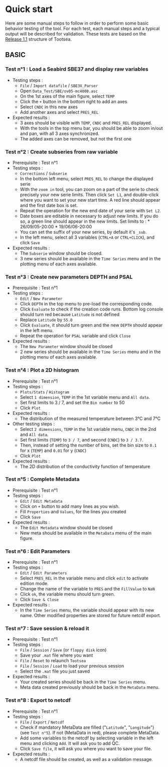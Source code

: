 # Quick start

Here are some manual steps to follow in order to perform some basic behavior testing of the tool. For each test, each manual steps and a typical output will be described for validation. These tests are based on the [Release 1.1](https://github.com/quai20/TOOTSEA/releases) structure of Tootsea.

## BASIC

### Test n°1 : Load a Seabird SBE37 and display raw variables
* Testing steps :
  * `File` / `Import datafile` / `SBE3X_Parser`
  * Open `Data_Test/SBE/ov05-mc4008.asc`
  * On the 1st axes of the main figure, select `TEMP`
  * Click the `+` button in the bottom right to add an axes
  * Select `CNDC` in this new axes
  * Add another axes and select `PRES_REL`
* Expected results : 
  * 3 axes should be visible with `TEMP`, `CNDC` and `PRES_REL` displayed.
  * With the tools in the top menu bar, you should be able to zoom in/out and pan, with all 3 axes synchronized.
  * The added axes can be removed, but not the first one

### Test n°2 : Create subseries from raw variable
* Prerequisite : Test n°1
* Testing steps : 
  * `Corrections` / `Subserie` 
  * In the bottom left menu, select `PRES_REL` to change the displayed serie
  * With the `zoom in` tool, you can zoom on a part of the serie to check precisely your new serie limits. Then click `Set L1`, and double-click where you want to set your new start time. A red line should appear and the first date box is set.
  * Repeat the operation for the new end date of your serie with `Set L2`.
  * Date boxes are editable in necessary to adjust new limits. If you do so, a green line should appear in the new limits. Set limits to : 
        * 26/09/05-20:00
        * 19/06/06-20:00
  * You can set the suffix of your new series, by default it's `_sub`.
  * In the left menu, select all 3 variables (`CTRL+A` or `CTRL+CLICK`), and click `Save`
* Expected results :
  * The `Subserie` window should be closed.
  * 3 new series should be available in the `Time Series` menu and in the plotting menu of each axes available.

### Test n°3 : Create new parameters DEPTH and PSAL
* Prerequisite : Test n°1
* Testing steps : 
  * `Edit` / `New Parameter`
  * Click `DEPTH` in the top menu to pre-load the corresponding code.
  * Click `Evaluate` to check if the creation code runs. Bottom log console should turn red because `Latitude` is not defined 
  * Replace `Latitude` by `55.0`
  * Click `Evaluate`, it should turn green and the new `DEPTH` should appear in the left menu.
  * Repeat the operation for `PSAL` variable and click `Close`
* Expected results :
  * The `New Parameter` window should be closed
  * 2 new series should be available in the `Time Series` menu and in the plotting menu of each axes available.

### Test n°4 : Plot a 2D histogram
* Prerequisite : Test n°1
* Testing steps : 
  * `Plots/Stats` / `Histogram`
  * Select `1 dimension`, `TEMP` in the 1st variable menu and `All data`.
  * Set first limits to 3 / 7, and set the `Bin number` to 50
  * Click `Plot`
* Expected results :
  * The distribution of the measured temperature between 3°C and 7°C
* Other testing steps :
  * Select `2 dimensions`, `TEMP` in the 1st variable menu, `CNDC` in the 2nd and `All data`.
  * Set first limits (`TEMP`) to `3 / 7`, and second (`CNDC`) to `3 / 3.7`.
  * Then, instead of setting the number of bins, set the bin size to `0.1` for x (`TEMP`) and `0.01` for y (`CNDC`)
  * Click `Plot`
* Expected results :
  * The 2D distribution of the conductivity function of temperature

### Test n°5 : Complete Metadata
* Prerequisite : Test n°1
* Testing steps : 
  * `Edit` / `Edit Metadata`
  * Click on `+` button to add many lines as you wish.
  * Fill `Properties` and `Values`, for the lines you created
  * Click `Save`
* Expected results :
  * The `Edit Metadata` window should be closed
  * New meta should be available in the `MetaData` menu of the main figure.

### Test n°6 : Edit Parameters
* Prerequisite : Test n°1
* Testing steps : 
  * `Edit` / `Edit Parameters`
  * Select `PRES_REL` in the variable menu and click `edit` to activate edition mode.
  * Change the name of the variable to `PRES` and the `FillValue` to `NaN`
  * Click `ok`, the variable menu should turn green.
  * Click `Save & Close`
* Expected results :
  * In the `Time Series` menu, the variable should appear with its new name. Other modified properties are stored for future netcdf export.

### Test n°7 : Save session & reload it
* Prerequisite : Test n°1
* Testing steps :
  * `File` / `Session` / `Save` (or `floppy disk` icon)
  * Save your `.mat` file where you want
  * `File` / `Reset` to relaunch `Tootsea`
  * `File` / `Session` / `Load` to load your previous session
  * Select the `.mat` file you just saved
* Expected results :
  * Your created series should be back in the `Time Series` menu.
  * Meta data created previously should be back in the `MetaData` menu.  
      
 ### Test n°8 : Export to netcdf
* Prerequisite : Test n°1
* Testing steps :
  * `File` / `Export` / `Netcdf`
  * Check if mandatory MetaData are filled ("`Latitude`", "`Longitude`") (see `Test n°5`). If not (MetaData in red), please complete MetaData.
  * Add some variables to the netcdf by selecting variable in the left menu and clicking `Add`. It will ask you to add QC.  
  * Click `Save file`, it will ask you where you want to save your file.  
* Expected results :
  * A netcdf file should be created, as well as a validation message.           
